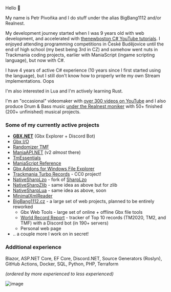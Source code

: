 Hello 👋

My name is Petr Pivoňka and I do stuff under the alias BigBang1112 and/or Realnest.

My development journey started when I was 9 years old with web development, and accelerated with [thenewboston C# YouTube tutorials](https://www.youtube.com/watch?v=x_9lfHjYtVg&list=PL0EE421AE8BCEBA4A). I enjoyed attending programming competitions in České Budějovice until the end of high school (my best being 3rd in CZ) and somehow went nuts in Trackmania coding projects, earlier with ManiaScript (ingame scripting language), but now with C#.

I have 4 years of active C# experience (10 years since I first started using the language), but I still don't know how to properly write my own Stream implementations. Oops

I'm also interested in Lua and I'm actively learning Rust.

I'm an "occasional" videomaker with [over 300 videos on YouTube](https://www.youtube.com/@BigBang1112tm) and I also produce Drum & Bass music [under the Realnest moniker](https://www.youtube.com/@RealnestMusic) with 50+ finished (200+ unfinished) musical projects.

### Some of my currently active projects

- **[GBX.NET](https://github.com/BigBang1112/gbx-net)** (Gbx Explorer + Discord Bot)
- [Gbx I/O](https://github.com/BigBang1112/gbx-io)
- [Randomizer TMF](https://github.com/BigBang1112/randomizer-tmf)
- [ManiaAPI.NET](https://github.com/BigBang1112/maniaapi-net) (v2 *almost* there)
- [TmEssentials](https://github.com/BigBang1112/tm-essentials)
- [ManiaScript Reference](https://github.com/BigBang1112/maniascript-reference)
- [Gbx Addons for Windows File Explorer](https://github.com/BigBang1112/win-file-explorer-gbx-addons)
- [Trackmania Turbo Records](https://github.com/BigBang1112/tmturbo-records) - CC0 project!
- [NativeSharpLzo](https://github.com/BigBang1112/NativeSharpLzo) - fork of [SharpLzo](https://github.com/wtfblub/SharpLzo)
- [NativeSharpZlib](https://github.com/BigBang1112/NativeSharpZlib) - same idea as above but for zlib
- [NativeSharpLua](https://github.com/BigBang1112/NativeSharpLua) - same idea as above, soon
- [MinimalXmlReader](https://github.com/BigBang1112/minimal-xmlreader)
- [BigBang1112.cz](https://github.com/bigbang1112-cz) - a large set of web projects, planned to be entirely reworked
  - Gbx Web Tools - large set of online + offline Gbx file tools
  - [World Record Report](https://github.com/bigbang1112-cz/world-record-report) - tracker of Top 10 records (TM2020, TM2, and TMF) with a Discord bot (in 190+ servers)
  - Personal web page
- .. a couple more I work on in secret!

### Additional experience

Blazor, ASP.NET Core, EF Core, Discord.NET, Source Generators (Roslyn), GitHub Actions, Docker, SQL, Python, PHP, Terraform

*(ordered by more experienced to less experienced)*

![image](https://github-profile-summary-cards.vercel.app/api/cards/profile-details?username=bigbang1112&theme=nord_dark)
